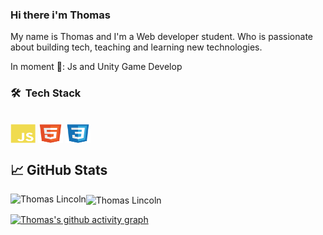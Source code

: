 ### Hi there i'm Thomas
<p> My name is Thomas and I'm a Web developer student. Who is passionate about building tech, teaching and learning new technologies.</p>

In moment 🌱: Js and Unity Game Develop

### 🛠 &nbsp;Tech Stack
<div style="display: inline_block"><br>
  <img align="center" alt="Thomas-Js" height="30" width="40" src="https://raw.githubusercontent.com/devicons/devicon/master/icons/javascript/javascript-plain.svg">
  <img align="center" alt="Thomas-HTML" height="30" width="40" src="https://raw.githubusercontent.com/devicons/devicon/master/icons/html5/html5-original.svg">
  <img align="center" alt="Thomas-CSS" height="30" width="40" src="https://raw.githubusercontent.com/devicons/devicon/master/icons/css3/css3-original.svg">
</div>

## &#x1f4c8; GitHub Stats

<p align="left"><img align="left" src="https://github-readme-stats.vercel.app/api/top-langs?username=ThomasLincoln&show_icons=true&locale=en&layout=compact&theme=radical" alt="Thomas Lincoln"/></p>

<p><img align="center" src="https://github-readme-streak-stats.herokuapp.com/?user=ThomasLincoln&theme=radical" alt="Thomas Lincoln" /></p>

[![Thomas's github activity graph](https://activity-graph.herokuapp.com/graph?username=ThomasLincoln&theme=rogue)](https://github.com/ashutosh00710/github-readme-activity-graph)
